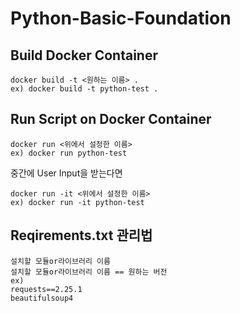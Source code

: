 # Python-Basic-Foundation

## Build Docker Container
```
docker build -t <원하는 이름> .  
ex) docker build -t python-test .
```

## Run Script on Docker Container
```
docker run <위에서 설정한 이름>  
ex) docker run python-test
```

중간에 User Input을 받는다면
```
docker run -it <위에서 설정한 이름>  
ex) docker run -it python-test
```

## Reqirements.txt 관리법
```
설치할 모듈or라이브러리 이름  
설치할 모듈or라이브러리 이름 == 원하는 버전  
ex)  
requests==2.25.1  
beautifulsoup4  
```
